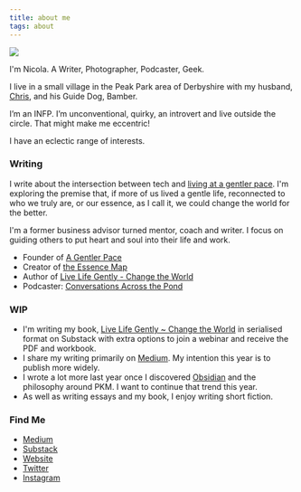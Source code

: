 ```yaml
---
title: about me
tags: about
---
```


![](https://source.unsplash.com/qP6rQzn6OoI/1900x1200)

I'm Nicola. A Writer, Photographer, Podcaster, Geek.

I live in a small village in the Peak Park area of Derbyshire with my husband, [Chris](https://theblindwoodturner.co.uk/), and his Guide Dog, Bamber.

I’m an INFP. I’m unconventional, quirky, an introvert and live outside the circle. That might make me eccentric!

I have an eclectic range of interests. 

### Writing

I write about the intersection between tech and [living at a gentler pace](https://agentlerpace.co.uk). I'm exploring the premise that, if more of us lived a gentle life, reconnected to who we truly are, or our essence, as I call it, we could change the world for the better.

I'm a former business advisor turned mentor, coach and writer. I focus on guiding others to put heart and soul into their life and work.

- Founder of [A Gentler Pace](https://agentlerpace.co.uk)
- Creator of [the Essence Map](https://agentlerpace.co.uk/essencemap/)
- Author of [Live Life Gently - Change the World](https://nicolafisherwriter.substack.com/s/book)
- Podcaster: [Conversations Across the Pond](https://podcasts.apple.com/us/podcast/conversations-across-the-pond-with-angel-nicola/id1591943922)

### WIP

- I'm writing my book, [Live Life Gently ~ Change the World](https://nicolafisherwriter.substack.com/s/book) in serialised format on Substack with extra options to join a webinar and receive the PDF and workbook.
- I share my writing primarily on [Medium](https://nicolafisherwriter.medium.com/). My intention this year is to publish more widely. 
- I wrote a lot more last year once I discovered [Obsidian](https://nicolafisherwriter.medium.com/why-obsidian-is-so-great-for-writing-4b3aef4a3bf9) and the philosophy around PKM. I want to continue that trend this year.
- As well as writing essays and my book, I enjoy writing short fiction.

### Find Me

- [Medium](https://nicolafisherwriter.medium.com/)
- [Substack](https://nicolafisherwriter.substack.com/s/book)
- [Website](https://agentlerpace.co.uk)
- [Twitter](https://twitter.com/nfisherwriter)
- [Instagram](https://www.instagram.com/nicolafisherwriter/)

<style>
  .wrapper {
    max-width: 33em;
  }
</style>